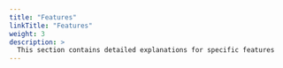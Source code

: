```yaml
---
title: "Features"
linkTitle: "Features"
weight: 3
description: >
  This section contains detailed explanations for specific features
---
```

